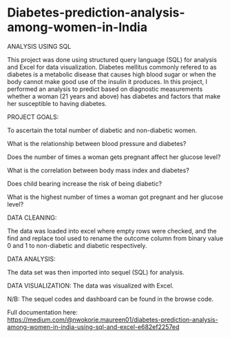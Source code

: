 # Diabetes-prediction-analysis-among-women-in-India
 ANALYSIS USING SQL

This project was done using structured query language (SQL) for analysis and Excel for data visualization. Diabetes mellitus commonly refered to as diabetes is a metabolic disease that causes high blood sugar or when the body cannot make good use of the insulin it produces.
In this project, I performed an analysis to predict based on diagnostic measurements whether a woman (21 years and above) has diabetes and factors that make her susceptible to having diabetes.


PROJECT GOALS:


To ascertain the total number of diabetic and non-diabetic women.

What is the relationship between blood pressure and diabetes?

Does the number of times a woman gets pregnant affect her glucose level?

What is the correlation between body mass index and diabetes?

Does child bearing increase the risk of being diabetic?

What is the highest number of times a woman got pregnant and her glucose level?


DATA CLEANING:


The data was loaded into excel where empty rows were checked, and the find and replace tool used to rename the outcome column from binary value 0 and 1 to non-diabetic and diabetic respectively.


DATA ANALYSIS:

The data set was then imported into sequel (SQL) for analysis. 


DATA VISUALIZATION:
The data was visualized with Excel.

N/B: The sequel codes and dashboard can be found in the browse code.


Full documentation here:
https://medium.com/@nwokorie.maureen01/diabetes-prediction-analysis-among-women-in-india-using-sql-and-excel-e682ef2257ed
